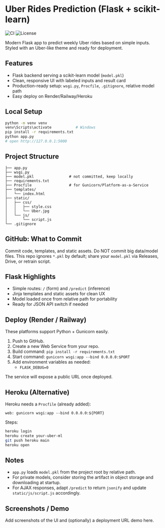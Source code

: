 # Uber Rides Prediction (Flask + scikit-learn)

![CI](https://img.shields.io/github/actions/workflow/status/mahmoud-aymann/uber-rides-prediction-flask/ci.yml?branch=main)
![License](https://img.shields.io/badge/license-MIT-green)

Modern Flask app to predict weekly Uber rides based on simple inputs. Styled with an Uber-like theme and ready for deployment.

## Features
- Flask backend serving a scikit-learn model (`model.pkl`)
- Clean, responsive UI with labeled inputs and result card
- Production-ready setup: `wsgi.py`, `Procfile`, `.gitignore`, relative model path
 - Easy deploy on Render/Railway/Heroku

## Local Setup
```bash
python -m venv venv
venv\Scripts\activate           # Windows
pip install -r requirements.txt
python app.py
# open http://127.0.0.1:5000
```

## Project Structure
```
├── app.py
├── wsgi.py
├── model.pkl                # not committed, keep locally
├── requirements.txt
├── Procfile                 # for Gunicorn/Platform-as-a-Service
├── templates/
│   └── index.html
├── static/
│   ├── css/
│   │   ├── style.css
│   │   └── Uber.jpg
│   └── js/
│       └── script.js
└── .gitignore
```

## GitHub: What to Commit
Commit code, templates, and static assets. Do NOT commit big data/model files. This repo ignores `*.pkl` by default; share your `model.pkl` via Releases, Drive, or retrain script.

## Flask Highlights
- Simple routes: `/` (form) and `/predict` (inference)
- Jinja templates and static assets for clean UX
- Model loaded once from relative path for portability
- Ready for JSON API switch if needed

## Deploy (Render / Railway)
These platforms support Python + Gunicorn easily.

1) Push to GitHub.
2) Create a new Web Service from your repo.
3) Build command: `pip install -r requirements.txt`
4) Start command: `gunicorn wsgi:app --bind 0.0.0.0:$PORT`
5) Add environment variables as needed:
   - `FLASK_DEBUG=0`

The service will expose a public URL once deployed.

## Heroku (Alternative)
Heroku needs a `Procfile` (already added):
```
web: gunicorn wsgi:app --bind 0.0.0.0:${PORT}
```
Steps:
```bash
heroku login
heroku create your-uber-ml
git push heroku main
heroku open
```

## Notes
- `app.py` loads `model.pkl` from the project root by relative path.
- For private models, consider storing the artifact in object storage and downloading at startup.
- For AJAX responses, adapt `/predict` to return `jsonify` and update `static/js/script.js` accordingly.

## Screenshots / Demo
Add screenshots of the UI and (optionally) a deployment URL demo here.

